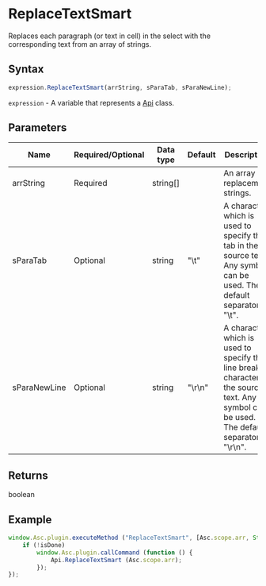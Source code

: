 # ReplaceTextSmart

Replaces each paragraph (or text in cell) in the select with the corresponding text from an array of strings.

## Syntax

```javascript
expression.ReplaceTextSmart(arrString, sParaTab, sParaNewLine);
```

`expression` - A variable that represents a [Api](Methods.md) class.

## Parameters

| **Name** | **Required/Optional** | **Data type** | **Default** | **Description** |
| ------------- | ------------- | ------------- | ------------- | ------------- |
| arrString | Required | string[] |  | An array of replacement strings. |
| sParaTab | Optional | string | "\t" | A character which is used to specify the tab in the source text. Any symbol can be used. The default separator is "\t". |
| sParaNewLine | Optional | string | "\r\n" | A character which is used to specify the line break character in the source text. Any symbol can be used. The default separator is "\r\n". |

## Returns

boolean

## Example

```javascript
window.Asc.plugin.executeMethod ("ReplaceTextSmart", [Asc.scope.arr, String.fromCharCode(9), String.fromCharCode(13)], function (isDone) {
    if (!isDone)
        window.Asc.plugin.callCommand (function () {
            Api.ReplaceTextSmart (Asc.scope.arr);
        });
});
```
